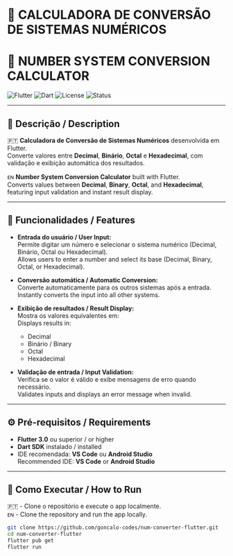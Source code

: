 # 🔢 CALCULADORA DE CONVERSÃO DE SISTEMAS NUMÉRICOS  
# 🔢 NUMBER SYSTEM CONVERSION CALCULATOR

![Flutter](https://img.shields.io/badge/Flutter-02569B?style=for-the-badge&logo=flutter&logoColor=white)
![Dart](https://img.shields.io/badge/Dart-0175C2?style=for-the-badge&logo=dart&logoColor=white)
![License](https://img.shields.io/badge/License-MIT-yellow?style=for-the-badge)
![Status](https://img.shields.io/badge/Status-Finished-brightgreen?style=for-the-badge)

---

## 📘 Descrição / Description

🇵🇹 **Calculadora de Conversão de Sistemas Numéricos** desenvolvida em Flutter.  
Converte valores entre **Decimal**, **Binário**, **Octal** e **Hexadecimal**, com validação e exibição automática dos resultados.

ᴇɴ **Number System Conversion Calculator** built with Flutter.  
Converts values between **Decimal**, **Binary**, **Octal**, and **Hexadecimal**, featuring input validation and instant result display.

---

## 📱 Funcionalidades / Features

- **Entrada do usuário / User Input:**  
  Permite digitar um número e selecionar o sistema numérico (Decimal, Binário, Octal ou Hexadecimal).  
  Allows users to enter a number and select its base (Decimal, Binary, Octal, or Hexadecimal).

- **Conversão automática / Automatic Conversion:**  
  Converte automaticamente para os outros sistemas após a entrada.  
  Instantly converts the input into all other systems.

- **Exibição de resultados / Result Display:**  
  Mostra os valores equivalentes em:  
  Displays results in:  
  - Decimal  
  - Binário / Binary  
  - Octal  
  - Hexadecimal

- **Validação de entrada / Input Validation:**  
  Verifica se o valor é válido e exibe mensagens de erro quando necessário.  
  Validates inputs and displays an error message when invalid.

---

## ⚙️ Pré-requisitos / Requirements

- **Flutter 3.0** ou superior / or higher  
- **Dart SDK** instalado / installed  
- IDE recomendada: **VS Code** ou **Android Studio**  
  Recommended IDE: **VS Code** or **Android Studio**

---

## 🚀 Como Executar / How to Run

🇵🇹  - Clone o repositório e execute o app localmente.  
ᴇɴ  - Clone the repository and run the app locally.

```bash
git clone https://github.com/goncalo-codes/num-converter-flutter.git
cd num-converter-flutter
flutter pub get
flutter run
